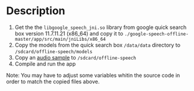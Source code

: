 # Description

1. Get the the `libgoogle_speech_jni.so` library from google quick search box version 11.7.11.21 (x86_64) and copy it to `./google-speech-offline-master/app/src/main/jniLibs/x86_64`
2. Copy the models from the quick search box `/data/data` directory to `/sdcard/offline-speech/models`
3. Copy an [audio sample](../files) to `/sdcard/offline-speech`
4. Compile and run the app

Note: You may have to adjust some variables whitin the source code in order to match the copied files above.
